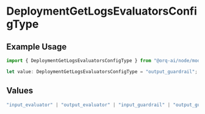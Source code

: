 # DeploymentGetLogsEvaluatorsConfigType

## Example Usage

```typescript
import { DeploymentGetLogsEvaluatorsConfigType } from "@orq-ai/node/models/operations";

let value: DeploymentGetLogsEvaluatorsConfigType = "output_guardrail";
```

## Values

```typescript
"input_evaluator" | "output_evaluator" | "input_guardrail" | "output_guardrail"
```